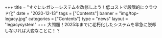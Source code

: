 +++
title = "すぐにレガシーシステムを改修しよう！低コストで段階的にクラウド化"
date = "2020-12-13"
tags = ["Contents"]
banner = "img/top-legacy.jpg"
categories = ["Contents"]
type = "news"
layout = "legacysystem"
+++
大問題！2025年までに老朽化したシステムを早急に脱却しなければ大変なことに！？